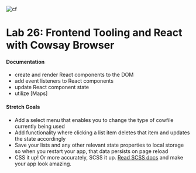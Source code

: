 ![cf](https://i.imgur.com/7v5ASc8.png)    
# Lab 26: Frontend Tooling and React with Cowsay Browser   
  
####  Documentation   
* create and render React components to the DOM
* add event listeners to React components 
* update React component state
* utilize [Maps]

#### Stretch Goals
* Add a select menu that enables you to change the type of cowfile currently being used
* Add functionality where clicking a list item deletes that item and updates the state accordingly
* Save your lists and any other relevant state properties to local storage so when you restart your app, that data persists on page reload
* CSS it up! Or more accurately, SCSS it up. [Read SCSS docs](https://sass-lang.com/guide) and make your app look amazing. 
